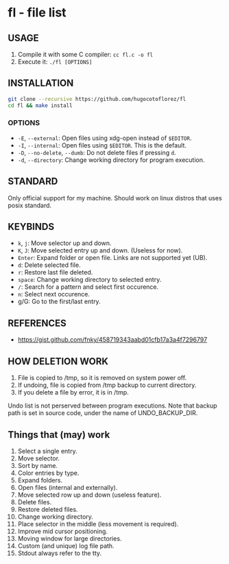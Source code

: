 # fl - file list

## USAGE
1. Compile it with some C compiler: `cc fl.c -o fl`
2. Execute it: `./fl [OPTIONS]`

## INSTALLATION
```sh
git clone --recursive https://github.com/hugocotoflorez/fl
cd fl && make install
```

### OPTIONS
- `-E`,  `--external`: Open files using xdg-open instead of `$EDITOR`.
- `-I`,  `--internal`: Open files using `$EDITOR`. This is the default.
- `-D`, `--no-delete`, `--dumb`: Do not delete files if pressing `d`.
- `-d`, `--directory`: Change working directory for program execution.

## STANDARD
Only official support for my machine. Should work on linux distros
that uses posix standard.

## KEYBINDS
- `k`, `j`: Move selector up and down.
- `K`, `J`: Move selected entry up and down. (Useless for now).
- `Enter`: Expand folder or open file. Links are not supported yet (UB).
- `d`: Delete selected file.
- `r`: Restore last file deleted.
- `space`: Change working directory to selected entry.
- `/`: Search for a pattern and select first occurence.
- `n`: Select next occurence.
- g/G: Go to the first/last entry.

## REFERENCES
- https://gist.github.com/fnky/458719343aabd01cfb17a3a4f7296797

## HOW DELETION WORK
1. File is copied to /tmp, so it is removed on system power off.
2. If undoing, file is copied from /tmp backup to current directory.
3. If you delete a file by error, it is in /tmp.

Undo list is not perserved between program executions. Note that backup path
is set in source code, under the name of UNDO_BACKUP_DIR.

## Things that (may) work
1. Select a single entry.
2. Move selector.
3. Sort by name.
4. Color entries by type.
5. Expand folders.
6. Open files (internal and externally).
7. Move selected row up and down (useless feature).
8. Delete files.
9. Restore deleted files.
10. Change working directory.
11. Place selector in the middle (less movement is required).
12. Improve mid cursor positioning.
13. Moving window for large directories.
14. Custom (and unique) log file path.
15. Stdout always refer to the tty.

